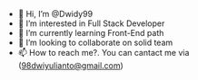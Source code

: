 - 👋 Hi, I’m @Dwidy99
- 👀 I’m interested in Full Stack Developer
- 🌱 I’m currently learning Front-End path
- 💞️ I’m looking to collaborate on solid team
- 📫 How to reach me?. You can cantact me via (98dwiyulianto@gmail.com)

<!---
Dwidy99/Dwidy99 is a ✨ special ✨ repository because its `README.md` (this file) appears on your GitHub profile.
You can click the Preview link to take a look at your changes.
--->

